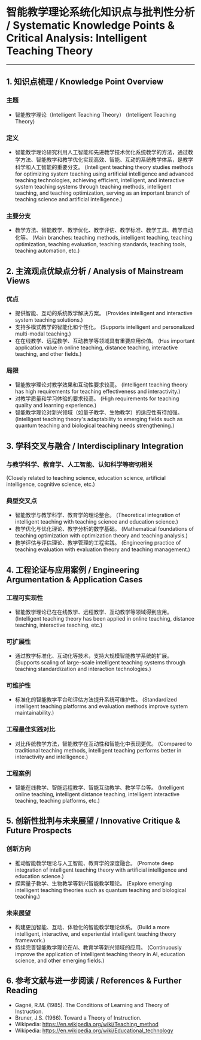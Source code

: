 # 智能教学理论系统化知识点与批判性分析 / Systematic Knowledge Points & Critical Analysis: Intelligent Teaching Theory

---

## 1. 知识点梳理 / Knowledge Point Overview

### 主题

- 智能教学理论（Intelligent Teaching Theory）
  (Intelligent Teaching Theory)

### 定义

- 智能教学理论研究利用人工智能和先进教学技术优化系统教学的方法，通过教学方法、智能教学和教学优化实现高效、智能、互动的系统教学体系，是教学科学和人工智能的重要分支。
  (Intelligent teaching theory studies methods for optimizing system teaching using artificial intelligence and advanced teaching technologies, achieving efficient, intelligent, and interactive system teaching systems through teaching methods, intelligent teaching, and teaching optimization, serving as an important branch of teaching science and artificial intelligence.)

### 主要分支

- 教学方法、智能教学、教学优化、教学评估、教学标准、教学工具、教学自动化等。
  (Main branches: teaching methods, intelligent teaching, teaching optimization, teaching evaluation, teaching standards, teaching tools, teaching automation, etc.)

## 2. 主流观点优缺点分析 / Analysis of Mainstream Views

### 优点

- 提供智能、互动的系统教学解决方案。
  (Provides intelligent and interactive system teaching solutions.)
- 支持多模式教学的智能化和个性化。
  (Supports intelligent and personalized multi-modal teaching.)
- 在在线教学、远程教学、互动教学等领域具有重要应用价值。
  (Has important application value in online teaching, distance teaching, interactive teaching, and other fields.)

### 局限

- 智能教学理论对教学效果和互动性要求较高。
  (Intelligent teaching theory has high requirements for teaching effectiveness and interactivity.)
- 对教学质量和学习体验的要求较高。
  (High requirements for teaching quality and learning experience.)
- 智能教学理论对新兴领域（如量子教学、生物教学）的适应性有待加强。
  (Intelligent teaching theory's adaptability to emerging fields such as quantum teaching and biological teaching needs strengthening.)

## 3. 学科交叉与融合 / Interdisciplinary Integration

### 与教学科学、教育学、人工智能、认知科学等密切相关

  (Closely related to teaching science, education science, artificial intelligence, cognitive science, etc.)

### 典型交叉点

- 智能教学与教学科学、教育学的理论整合。
  (Theoretical integration of intelligent teaching with teaching science and education science.)
- 教学优化与优化理论、教学分析的数学基础。
  (Mathematical foundations of teaching optimization with optimization theory and teaching analysis.)
- 教学评估与评估理论、教学管理的工程实践。
  (Engineering practice of teaching evaluation with evaluation theory and teaching management.)

## 4. 工程论证与应用案例 / Engineering Argumentation & Application Cases

### 工程可实现性

- 智能教学理论已在在线教学、远程教学、互动教学等领域得到应用。
  (Intelligent teaching theory has been applied in online teaching, distance teaching, interactive teaching, etc.)

### 可扩展性

- 通过教学标准化、互动化等技术，支持大规模智能教学系统的扩展。
  (Supports scaling of large-scale intelligent teaching systems through teaching standardization and interaction technologies.)

### 可维护性

- 标准化的智能教学平台和评估方法提升系统可维护性。
  (Standardized intelligent teaching platforms and evaluation methods improve system maintainability.)

### 工程最佳实践对比

- 对比传统教学方法，智能教学在互动性和智能化中表现更优。
  (Compared to traditional teaching methods, intelligent teaching performs better in interactivity and intelligence.)

### 工程案例

- 智能在线教学、智能远程教学、智能互动教学、教学平台等。
  (Intelligent online teaching, intelligent distance teaching, intelligent interactive teaching, teaching platforms, etc.)

## 5. 创新性批判与未来展望 / Innovative Critique & Future Prospects

### 创新方向

- 推动智能教学理论与人工智能、教育学的深度融合。
  (Promote deep integration of intelligent teaching theory with artificial intelligence and education science.)
- 探索量子教学、生物教学等新兴智能教学理论。
  (Explore emerging intelligent teaching theories such as quantum teaching and biological teaching.)

### 未来展望

- 构建更加智能、互动、体验化的智能教学理论体系。
  (Build a more intelligent, interactive, and experiential intelligent teaching theory framework.)
- 持续完善智能教学理论在AI、教育学等新兴领域的应用。
  (Continuously improve the application of intelligent teaching theory in AI, education science, and other emerging fields.)

## 6. 参考文献与进一步阅读 / References & Further Reading

- Gagné, R.M. (1985). The Conditions of Learning and Theory of Instruction.
- Bruner, J.S. (1966). Toward a Theory of Instruction.
- Wikipedia: <https://en.wikipedia.org/wiki/Teaching_method>
- Wikipedia: <https://en.wikipedia.org/wiki/Educational_technology>
